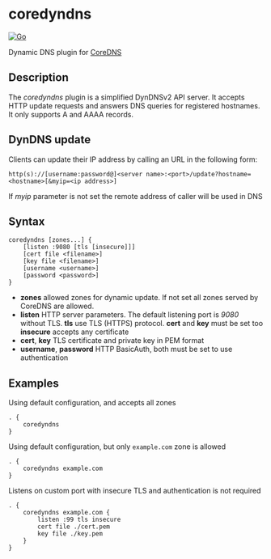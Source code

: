 # coredyndns
[![Go](https://github.com/ro0p/coredyndns/actions/workflows/go.yml/badge.svg)](https://github.com/ro0p/coredyndns/actions/workflows/go.yml)

Dynamic DNS plugin for [CoreDNS](https://github.com/coredns/coredns)

## Description

The *coredyndns* plugin is a simplified DynDNSv2 API server. It accepts HTTP update requests and answers DNS queries for registered hostnames. It only supports A and AAAA records.

## DynDNS update

Clients can update their IP address by calling an URL in the following form:

~~~
http(s)://[username:password@]<server name>:<port>/update?hostname=<hostname>[&myip=<ip address>]
~~~
If *myip* parameter is not set the remote address of caller will be used in DNS

## Syntax

~~~
coredyndns [zones...] {
	[listen :9080 [tls [insecure]]]
	[cert file <filename>]
	[key file <filename>]
	[username <username>]
	[password <password>]
}
~~~

* **zones** allowed zones for dynamic update. If not set all zones served by CoreDNS are allowed.
* **listen** HTTP server parameters. The default listening port is *9080* without TLS.
**tls** use TLS (HTTPS) protocol. **cert** and **key** must be set too
**insecure** accepts any certificate
* **cert**, **key** TLS certificate and private key in PEM format
* **username**, **password** HTTP BasicAuth, both must be set to use authentication

## Examples

Using default configuration, and accepts all zones

~~~ corefile
. {
    coredyndns
}
~~~

Using default configuration, but only `example.com` zone is allowed

~~~
. {
    coredyndns example.com
}
~~~

Listens on custom port with insecure TLS and authentication is not required

~~~
. {
    coredyndns example.com {
        listen :99 tls insecure
        cert file ./cert.pem
        key file ./key.pem
    }
}
~~~
